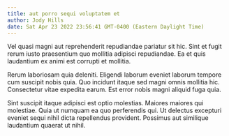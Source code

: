 ```yaml
---
title: aut porro sequi voluptatem et
author: Jody Hills
date: Sat Apr 23 2022 23:56:41 GMT-0400 (Eastern Daylight Time)
---
```

Vel quasi magni aut reprehenderit repudiandae pariatur sit hic. Sint et fugit rerum iusto praesentium quo mollitia adipisci repudiandae. Ea et quis laudantium ex animi est corrupti et mollitia.

 Rerum laboriosam quia deleniti. Eligendi laborum eveniet laborum tempore cum suscipit nobis quia. Quo incidunt itaque sed magni omnis mollitia hic. Consectetur vitae expedita earum. Est error nobis magni aliquid fuga quia.

 Sint suscipit itaque adipisci est optio molestias. Maiores maiores qui molestiae. Quia ut numquam ea quo perferendis qui. Ut delectus excepturi eveniet sequi nihil dicta repellendus provident. Possimus aut similique laudantium quaerat ut nihil.